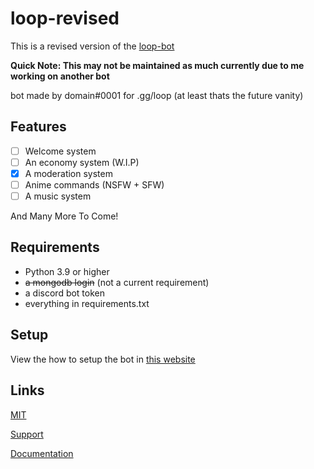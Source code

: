 # loop-revised

This is a revised version of the [loop-bot](https://github.com/Potatopy/loop-bot)

**Quick Note: This may not be maintained as much currently due to me working on another bot**

bot made by domain#0001 for .gg/loop (at least thats the future vanity)

## Features

- [ ] Welcome system
- [ ] An economy system (W.I.P)
- [x] A moderation system
- [ ] Anime commands (NSFW + SFW)
- [ ] A music system

And Many More To Come!

## Requirements

- Python 3.9 or higher
- ~~a mongodb login~~ (not a current requirement)
- a discord bot token
- everything in requirements.txt

## Setup

View the how to setup the bot in [this website](https://loop-3.gitbook.io/api-docs/)

## Links

[MIT](https://choosealicense.com/licenses/mit/)

[Support](https://discord.gg/9j8qcsVFQX)

[Documentation](https://loop-3.gitbook.io/api-docs/)
